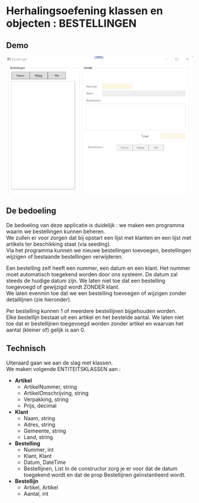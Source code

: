 # Herhalingsoefening klassen en objecten : BESTELLINGEN  

## Demo

<img src="assets/demo.gif" />

## De bedoeling  

De bedoeling van deze applicatie is duidelijk : we maken een programma waarin we bestellingen kunnen beheren.  
We zullen er voor zorgen dat bij opstart een lijst met klanten en een lijst met artikels ter beschikking staat (via seeding).  
Via het programma kunnen we nieuwe bestellingen toevoegen, bestellingen wijzigen of bestaande bestellingen verwijderen.  

Een bestelling zelf heeft een nummer, een datum en een klant.  Het nummer moet automatisch toegekend worden door ons systeem.  De datum zal steeds de huidige datum zijn.
We laten niet toe dat een bestelling toegevoegd of gewijzigd wordt ZONDER klant.  
We laten evenmin toe dat we een bestelling toevoegen of wijzigen zonder detaillijnen (zie hieronder).  

Per bestelling kunnen 1 of meerdere bestellijnen bijgehouden worden.  
Elke bestellijn bestaat uit een artikel en het bestelde aantal.
We laten niet toe dat er bestellijnen toegevoegd worden zonder artikel en waarvan het aantal (kleiner of) gelijk is aan 0.  

## Technisch 
Uiteraard gaan we aan de slag met klassen.  
We maken volgende ENTITEITSKLASSEN aan : 
  * **Artikel**
    * ArtikelNummer, string
    * ArtikelOmschrijving, string
    * Verpakking, string
    * Prijs, decimal
  * **Klant**
    * Naam, string
    * Adres, string
    * Gemeente, string
    * Land, string 
  * **Bestelling**
    * Nummer, int
    * Klant, Klant
    * Datum, DateTime
    * Bestellijnen, List<Bestellijn> 
    In de constructor zorg je er voor dat de datum toegekend wordt en dat de prop Bestellijnen geïnstantieerd wordt.  
  * **Bestellijn**  
    * Artikel, Artikel
    * Aantal, int

